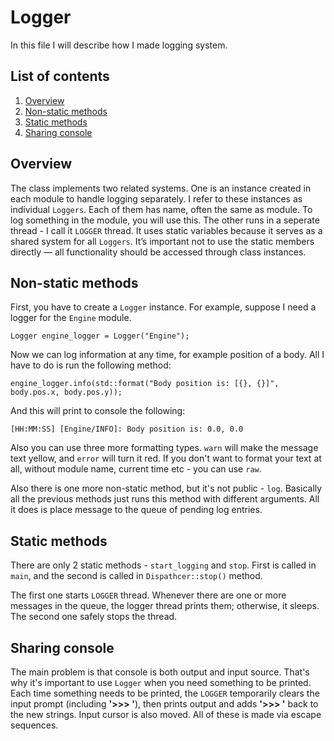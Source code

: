 # Logger
In this file I will describe how I made logging system.
## List of contents
1. [Overview](#overview)
1. [Non-static methods](#non-static-methods)
1. [Static methods](#static-methods)
1. [Sharing console](#sharing-console)

## Overview
The class implements two related systems. One is an instance created in each module to handle logging separately. I refer to these instances as individual `Loggers`.
Each of them has name, often the same as module. To log something in the module, you will use this.
The other runs in a seperate thread - I call it `LOGGER` thread.
It uses static variables because it serves as a shared system for all `Loggers`. It’s important not to use the static members directly — all functionality should be accessed through class instances.
## Non-static methods
First, you have to create a `Logger` instance. For example, suppose I need a logger for the `Engine` module.

	Logger engine_logger = Logger("Engine");

Now we can log information at any time, for example position of a body.
All I have to do is run the following method:

	engine_logger.info(std::format("Body position is: [{}, {}]", body.pos.x, body.pos.y));

And this will print to console the following:

	[HH:MM:SS] [Engine/INFO]: Body position is: 0.0, 0.0

Also you can use three more formatting types.
`warn` will make the message text yellow, and `error` will turn it red.
If you don't want to format your text at all, without module name, current time etc - you can use `raw`.

Also there is one more non-static method, but it's not public - `log`. 
Basically all the previous methods just runs this method with different arguments.
All it does is place message to the queue of pending log entries.
## Static methods
There are only 2 static methods - `start_logging` and `stop`. First is called in `main`, and the second is called in `Dispathcer::stop()` method.

The first one starts `LOGGER` thread. Whenever there are one or more messages in the queue, the logger thread prints them; otherwise, it sleeps.
The second one safely stops the thread.

## Sharing console
The main problem is that console is both output and input source.
That's why it's important to use `Logger` when you need something to be printed.
Each time something needs to be printed, the `LOGGER` temporarily clears the input prompt (including **'>>> '**), then prints output and adds **'>>> '** back to the new strings.
Input cursor is also moved. All of these is made via escape sequences.
